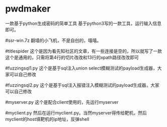# pwdmaker
一款基于python生成密码的简单工具
基于python3写的一款工具，运行输入信息即可。

#ssr-win.7z
翻墙的小飞机，不是自创的，嘻嘻。

#titlespider
这个是因为看先知社区的文章，有一些连接是空的，所以就写了一款
这个是通用的，只需将第4行的切片改改和13行的xpath路径改改即可

#fuzzingsql1.py
这个是基于sql注入union select模糊测试的payload生成器，大家可以自己修改

#fuzzingsql2.py
这个是基于sql注入报错注入模糊测试的payload生成器，大家可以自己修改

#myserver.py
这个是配合client使用的，先运行myserver

#myclient.py
然后在运行myclient.py。当然myserver得传给靶机，然后myclient的host填靶机的ip地址，反弹shell
